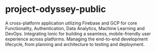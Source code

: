 # project-odyssey-public
A cross-platform application utilizing Firebase and GCP for core Functionality, Authentication, Data Analytics, Machine Learning and DevOps. Integrating Ionic for building a seamless, mobile-friendly user experience across platforms. Managing the end-to-end development lifecycle, from planning and architecture to testing and deployment.
